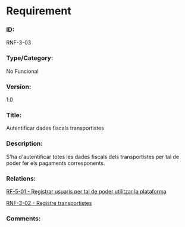 # Requirement

### ID:
RNF-3-03

### Type/Category:
No Funcional

### Version:
1.0

### Title:
Autentificar dades fiscals transportistes

### Description:
S'ha d'autentificar totes les dades fiscals dels transportistes per tal de poder fer els pagaments corresponents.

### Relations:
[RF-5-01 - Registrar usuaris per tal de poder utilitzar la plataforma](../tecnics/RF-5-01.md)

[RNF-3-02 - Registre transportistes](./RNF-3-02.md)

### Comments: